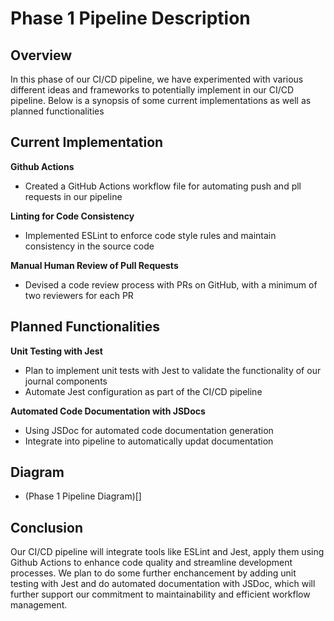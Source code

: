 # Phase 1 Pipeline Description

## Overview

In this phase of our CI/CD pipeline, we have experimented with various different ideas and frameworks to potentially implement in our CI/CD pipeline. Below is a synopsis of some current implementations as well as planned functionalities

## Current Implementation

**Github Actions**
- Created a GitHub Actions workflow file for automating push and pll requests in our pipeline

**Linting for Code Consistency**
- Implemented ESLint to enforce code style rules and maintain consistency in the source code

**Manual Human Review of Pull Requests**
- Devised a code review process with PRs on GitHub, with a minimum of two reviewers for each PR


## Planned Functionalities
**Unit Testing with Jest**
- Plan to implement unit tests with Jest to validate the functionality of our journal components
- Automate Jest configuration as part of the CI/CD pipeline

**Automated Code Documentation with JSDocs**
- Using JSDoc for automated code documentation generation
- Integrate into pipeline to automatically updat documentation

## Diagram
- (Phase 1 Pipeline Diagram)[]

## Conclusion
Our CI/CD pipeline will integrate tools like ESLint and Jest, apply them using Github Actions to enhance code quality and streamline development processes. We plan to do some further enchancement by adding unit testing with Jest and do automated documentation with JSDoc, which will further support our commitment to maintainability and efficient workflow management.
